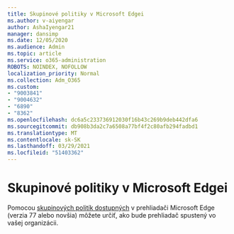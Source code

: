 ```yaml
---
title: Skupinové politiky v Microsoft Edgei
ms.author: v-aiyengar
author: AshaIyengar21
manager: dansimp
ms.date: 12/05/2020
ms.audience: Admin
ms.topic: article
ms.service: o365-administration
ROBOTS: NOINDEX, NOFOLLOW
localization_priority: Normal
ms.collection: Adm_O365
ms.custom:
- "9003841"
- "9004632"
- "6890"
- "8362"
ms.openlocfilehash: dc6a5c233736912030f16b43c269b9deb442dfa6
ms.sourcegitcommit: db908b3da2c7a6508a77bf4f2c80afb294fadbd1
ms.translationtype: MT
ms.contentlocale: sk-SK
ms.lasthandoff: 03/29/2021
ms.locfileid: "51403362"
---
```

# <a name="group-policies-in-microsoft-edge"></a>Skupinové politiky v Microsoft Edgei

Pomocou [skupinových politík dostupných](https://go.microsoft.com/fwlink/?linkid=2134623) v prehliadači Microsoft Edge (verzia 77 alebo novšia) môžete určiť, ako bude prehliadač spustený vo vašej organizácii.